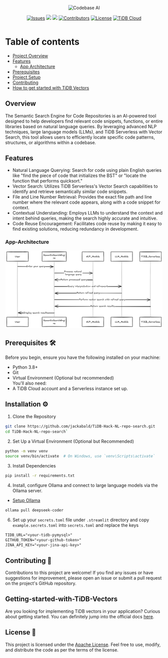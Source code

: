 <p align="center">
<img src="https://raw.githubusercontent.com/jackabald/TiDB-Hack-NL-repo-search/main/src/assets/codebaseai.png" height="130" alt="Codebase AI" />
</p>

<p align="center" style="margin-bottom: 50px">
<a href="https://github.com/jackabald/TiDB-Hack-NL-repo-search/issues">
        <img src="https://img.shields.io/github/issues/jackabald/TiDB-Hack-NL-repo-search" alt="Issues"></a>
    <a href="https://github.com/jackabald/TiDB-Hack-NL-repo-search/network/members" alt="Forks">
        <img src="https://img.shields.io/github/forks/jackabald/TiDB-Hack-NL-repo-search" /></a>
    <a href="https://github.com/jackabald/TiDB-Hack-NL-repo-search/stargazers" alt="Stars">
        <img src="https://img.shields.io/github/stars/jackabald/TiDB-Hack-NL-repo-search" /></a>
    <a href="https://github.com/jackabald/TiDB-Hack-NL-repo-search/graphs/contributors">
        <img src="https://img.shields.io/github/contributors/jackabald/TiDB-Hack-NL-repo-search"
            alt="Contributors"></a>
    <a href="https://github.com/jackabald/TiDB-Hack-NL-repo-search/blob/main/LICENSE">
        <img src="https://img.shields.io/github/license/jackabald/TiDB-Hack-NL-repo-search"
        alt="License"></a>
    <a href="https://docs.pingcap.com/tidbcloud/">
        <img src="https://img.shields.io/badge/-TiDB%20Cloud-orange"
            alt="TiDB Cloud"/></a>
</p>

# Table of contents

<!--ts-->
   * [Project Overview](#overview)
   * [Features](#features)
      * [App Architecture](#app-architecture)
   * [Prerequisites](#prerequisites-️)
   * [Project Setup](#installation-️)
   * [Contributing](#contributing-)
   * [How to get started with TiDB Vectors](#getting-started-with-tidb-vectors)
<!--ts-->


## Overview  
The Semantic Search Engine for Code Repositories is an AI-powered tool designed to help developers find relevant code snippets, functions, or entire libraries based on natural language queries. By leveraging advanced NLP techniques, large language models (LLMs), and TiDB Serverless with Vector Search, this tool allows users to efficiently locate specific code patterns, structures, or algorithms within a codebase.

## Features
- Natural Language Querying: Search for code using plain English queries like "find the piece of code that initializes the BST" or "locate the function that performs quicksort."  
- Vector Search: Utilizes TiDB Serverless's Vector Search capabilities to identify and retrieve semantically similar code snippets.  
- File and Line Number Retrieval: Provides the exact file path and line number where the relevant code appears, along with a code snippet for context.  
- Contextual Understanding: Employs LLMs to understand the context and intent behind queries, making the search highly accurate and intuitive.  
- Code Reuse Encouragement: Facilitates code reuse by making it easy to find existing solutions, reducing redundancy in development.

### App-Architecture

![app architect](/src/assets/arch.png)


## Prerequisites 🛠️
Before you begin, ensure you have the following installed on your machine:  
- Python 3.8+
- Git
- Virtual Environment (Optional but recommended)  
You'll also need:  
- A TiDB Cloud account and a Serverless instance set up. 
   
## Installation ⚙️
1. Clone the Repository  
```bash
git clone https://github.com/jackabald/TiDB-Hack-NL-repo-search.git  
cd TiDB-Hack-NL-repo-search`
```
2. Set Up a Virtual Environment (Optional but Recommended)  
```bash
python -m venv venv  
source venv/bin/activate  # On Windows, use `venv\Scripts\activate`
```
3. Install Dependencies  
```bash
pip install -r requirements.txt
```
4. Install, configure Ollama and connect to large language models via the Ollama server.
- [Setup Ollama](./docs/OLLAMA.md)
```bash
ollama pull deepseek-coder
```

6. Set up your `secrets.toml` file under `.streamlit` directory and copy `example.secrets.toml` into `secrets.toml` and replace the keys
```
TIDB_URL="<your-tidb-pymysql>"
GITHUB_TOKEN="<your-github-token>"
JINA_API_KEY="<your-jina-api-key>"
```

## Contributing 🤝
Contributions to this project are welcome! If you find any issues or have suggestions for improvement, please open an issue or submit a pull request on the project's GitHub repository.

## Getting-started-with-TiDB-Vectors
Are you looking for implementing TiDB vectors in your application? Curious about getting started. You can definitely jump into the official docs [here](https://docs.pingcap.com/tidbcloud/vector-search-overview).

## License 📝
This project is licensed under the [Apache License](https://github.com/jackabald/TiDB-Hack-NL-repo-searchblob/main/LICENSE). Feel free to use, modify, and distribute the code as per the terms of the license.
